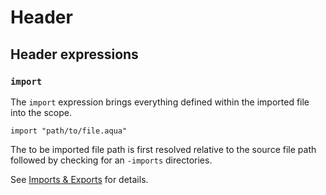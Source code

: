 # Header

## Header expressions

### `import`

The `import` expression brings everything defined within the imported file into the scope.

```aqua
import "path/to/file.aqua"
```

The to be imported file path is first resolved relative to the source file path followed by checking for an `-imports` directories.

See [Imports & Exports](../header/header.md) for details.
